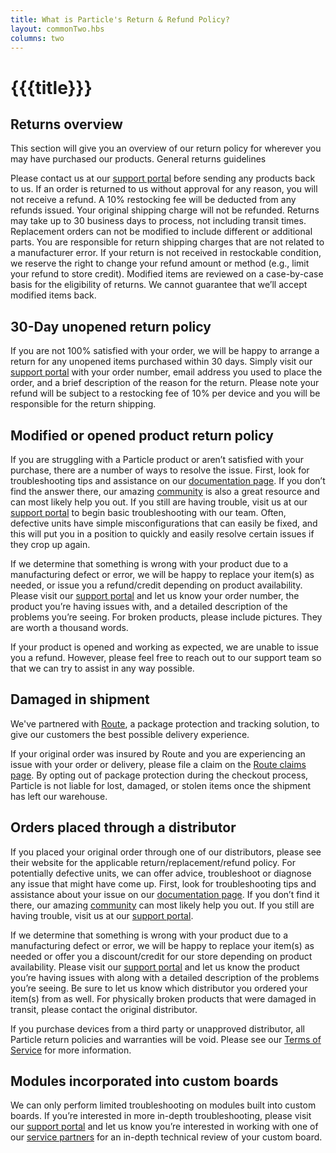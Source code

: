 ```yaml
---
title: What is Particle's Return & Refund Policy?
layout: commonTwo.hbs
columns: two
---
```


# {{{title}}}

## Returns overview
This section will give you an overview of our return policy for wherever you may have purchased our products.
General returns guidelines

Please contact us at our [support portal](https://support.particle.io/) before sending any products back to us. If an order is returned to us without approval for any reason, you will not receive a refund.
A 10% restocking fee will be deducted from any refunds issued.
Your original shipping charge will not be refunded.
Returns may take up to 30 business days to process, not including transit times.
Replacement orders can not be modified to include different or additional parts.
You are responsible for return shipping charges that are not related to a manufacturer error.
If your return is not received in restockable condition, we reserve the right to change your refund amount or method (e.g., limit your refund to store credit).
Modified items are reviewed on a case-by-case basis for the eligibility of returns. We cannot guarantee that we’ll accept modified items back.


## 30-Day unopened return policy 
If you are not 100% satisfied with your order, we will be happy to arrange a return for any unopened items purchased within 30 days. Simply visit our [support portal](https://support.particle.io/) with your order number, email address you used to place the order, and a brief description of the reason for the return. Please note your refund will be subject to a restocking fee of 10% per device and you will be responsible for the return shipping.

## Modified or opened product return policy
If you are struggling with a Particle product or aren’t satisfied with your purchase, there are a number of ways to resolve the issue. First, look for troubleshooting tips and assistance on our [documentation page](/troubleshooting/led/). If you don’t find the answer there, our amazing [community](https://community.particle.io/) is also a great resource and can most likely help you out. If you still are having trouble, visit us at our [support portal](https://support.particle.io/) to begin basic troubleshooting with our team. Often, defective units have simple misconfigurations that can easily be fixed, and this will put you in a position to quickly and easily resolve certain issues if they crop up again.

If we determine that something is wrong with your product due to a manufacturing defect or error, we will be happy to replace your item(s) as needed, or issue you a refund/credit depending on product availability. Please visit our [support portal](https://support.particle.io/) and let us know your order number, the product you’re having issues with, and a detailed description of the problems you’re seeing. For broken products, please include pictures. They are worth a thousand words.

If your product is opened and working as expected, we are unable to issue you a refund. However, please feel free to reach out to our support team so that we can try to assist in any way possible.

## Damaged in shipment

We've partnered with [Route](https://route.com/), a package protection and tracking solution, to give our customers the best possible delivery experience. 

If your original order was insured by Route and you are experiencing an issue with your order or delivery, please file a claim on the [Route claims page](https://route.com/). By opting out of package protection during the checkout process, Particle is not liable for lost, damaged, or stolen items once the shipment has left our warehouse.

## Orders placed through a distributor
If you placed your original order through one of our distributors, please see their website for the applicable return/replacement/refund policy. For potentially defective units, we can offer advice, troubleshoot or diagnose any issue that might have come up. First, look for troubleshooting tips and assistance about your issue on our [documentation page](/troubleshooting/led/). If you don’t find it there, our amazing [community](https://community.particle.io/) can most likely help you out. If you still are having trouble, visit us at our [support portal](https://support.particle.io/).

If we determine that something is wrong with your product due to a manufacturing defect or error, we will be happy to replace your item(s) as needed or offer you a discount/credit for our store depending on product availability. Please visit our [support portal](https://support.particle.io/) and let us know the product you’re having issues with along with a detailed description of the problems you’re seeing. Be sure to let us know which distributor you ordered your item(s) from as well. For physically broken products that were damaged in transit, please contact the original distributor.

If you purchase devices from a third party or unapproved distributor, all Particle return policies and warranties will be void. Please see our [Terms of Service](https://www.particle.io/legal/terms-of-service/) for more information.


## Modules incorporated into custom boards
We can only perform limited troubleshooting on modules built into custom boards. If you’re interested in more in-depth troubleshooting, please visit our [support portal](https://support.particle.io/) and let us know you’re interested in working with one of our [service partners](https://www.particle.io/partners/) for an in-depth technical review of your custom board.

